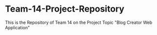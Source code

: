 # Team-14-Project-Repository
This is the Repository of Team 14 on the Project Topic "Blog Creator Web Application"

